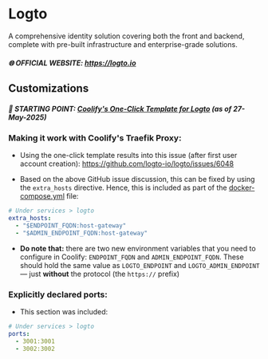 # Logto

A comprehensive identity solution covering both the front and backend, complete with pre-built infrastructure and enterprise-grade solutions.

##### 🌐 OFFICIAL WEBSITE: https://logto.io

## Customizations

##### 📍 STARTING POINT: [Coolify's One-Click Template for Logto](https://github.com/coollabsio/coolify/blob/v4.x/templates/compose/logto.yaml) (_as of 27-May-2025_)

### Making it work with Coolify's Traefik Proxy:

- Using the one-click template results into this issue (after first user account creation): https://github.com/logto-io/logto/issues/6048

- Based on the above GitHub issue discussion, this can be fixed by using the `extra_hosts` directive. Hence, this is included as part of the [docker-compose.yml](./docker-compose.yml) file:

```yaml
# Under services > logto
extra_hosts:
  - "$ENDPOINT_FQDN:host-gateway"
  - "$ADMIN_ENDPOINT_FQDN:host-gateway"
```

- **Do note that:** there are two new environment variables that you need to configure in Coolify: `ENDPOINT_FQDN` and `ADMIN_ENDPOINT_FQDN`. These should hold the same value as `LOGTO_ENDPOINT` and `LOGTO_ADMIN_ENDPOINT` — just **without** the protocol (the `https://` prefix)

### Explicitly declared ports:

- This section was included:

```yaml
# Under services > logto
ports:
  - 3001:3001
  - 3002:3002
```
